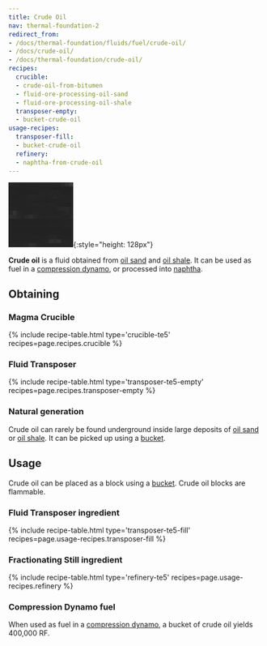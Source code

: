 ```yaml
---
title: Crude Oil
nav: thermal-foundation-2
redirect_from:
- /docs/thermal-foundation/fluids/fuel/crude-oil/
- /docs/crude-oil/
- /docs/thermal-foundation/crude-oil/
recipes:
  crucible:
  - crude-oil-from-bitumen
  - fluid-ore-processing-oil-sand
  - fluid-ore-processing-oil-shale
  transposer-empty:
  - bucket-crude-oil
usage-recipes:
  transposer-fill:
  - bucket-crude-oil
  refinery:
  - naphtha-from-crude-oil
---
```


![Crude oil](/assets/images/thermal-foundation/crude-oil.gif){:style="height: 128px"}


**Crude oil** is a fluid obtained from [oil sand](/docs/thermal-foundation-2/oil-sand/) and [oil
shale](/docs/thermal-foundation-2/oil-shale/). It can be used as fuel in a [compression
dynamo](/docs/thermal-expansion/compression-dynamo/), or processed into [naphtha](/docs/thermal-foundation-2/naphtha/).


Obtaining
---------

### Magma Crucible
{% include recipe-table.html type='crucible-te5' recipes=page.recipes.crucible %}

### Fluid Transposer
{% include recipe-table.html type='transposer-te5-empty' recipes=page.recipes.transposer-empty %}

### Natural generation
Crude oil can rarely be found underground inside large deposits of [oil
sand](/docs/thermal-foundation-2/oil-sand/) or [oil shale](/docs/thermal-foundation-2/oil-shale/). It can be picked up
using a [bucket](https://minecraft.gamepedia.com/Bucket).


Usage
-----

Crude oil can be placed as a block using a
[bucket](https://minecraft.gamepedia.com/Bucket). Crude oil blocks are
flammable.

### Fluid Transposer ingredient
{% include recipe-table.html type='transposer-te5-fill' recipes=page.usage-recipes.transposer-fill %}

### Fractionating Still ingredient
{% include recipe-table.html type='refinery-te5' recipes=page.usage-recipes.refinery %}

### Compression Dynamo fuel
When used as fuel in a [compression dynamo](/docs/thermal-expansion/compression-dynamo/), a bucket
of crude oil yields 400,000 RF.
